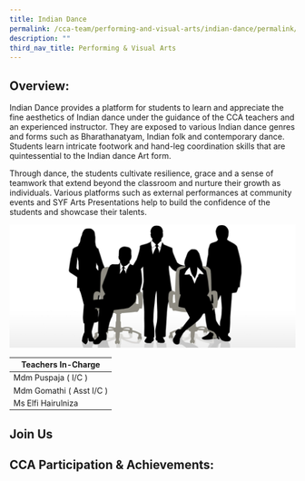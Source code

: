 ```yaml
---
title: Indian Dance
permalink: /cca-team/performing-and-visual-arts/indian-dance/permalink/
description: ""
third_nav_title: Performing & Visual Arts
---
```

Overview:
---------

Indian Dance provides a platform for students to learn and appreciate the fine aesthetics of Indian dance under the guidance of the CCA teachers and an experienced instructor. They are exposed to various Indian dance genres and forms such as Bharathanatyam, Indian folk and contemporary dance. Students learn intricate footwork and hand-leg coordination skills that are quintessential to the Indian dance Art form.

  

Through dance, the students cultivate resilience, grace and a sense of teamwork that extend beyond the classroom and nurture their growth as individuals. Various platforms such as external performances at community events and SYF Arts Presentations help to build the confidence of the students and showcase their talents.

![](/images/staff.jpg)

| Teachers In-Charge |
| --- |
| Mdm Puspaja ( I/C ) |
| Mdm Gomathi ( Asst I/C ) |
| Ms Elfi Hairulniza |

Join Us
-------

CCA Participation & Achievements:
---------------------------------

